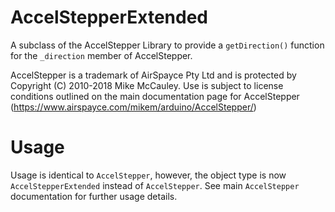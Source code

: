 # AccelStepperExtended
A subclass of the AccelStepper Library to provide a ```getDirection()``` function for the ```_direction``` member of AccelStepper.

AccelStepper is a trademark of AirSpayce Pty Ltd and is protected by Copyright (C) 2010-2018 Mike McCauley. Use is subject to license conditions outlined on the main documentation page for AccelStepper (https://www.airspayce.com/mikem/arduino/AccelStepper/)

# Usage
Usage is identical to ```AccelStepper```, however, the object type is now ```AccelStepperExtended``` instead of ```AccelStepper```. See main ```AccelStepper``` documentation for further usage details.
